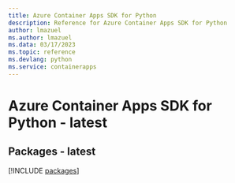 ```yaml
---
title: Azure Container Apps SDK for Python
description: Reference for Azure Container Apps SDK for Python
author: lmazuel
ms.author: lmazuel
ms.data: 03/17/2023
ms.topic: reference
ms.devlang: python
ms.service: containerapps
---
```

# Azure Container Apps SDK for Python - latest
## Packages - latest
[!INCLUDE [packages](container-apps-index.md)]